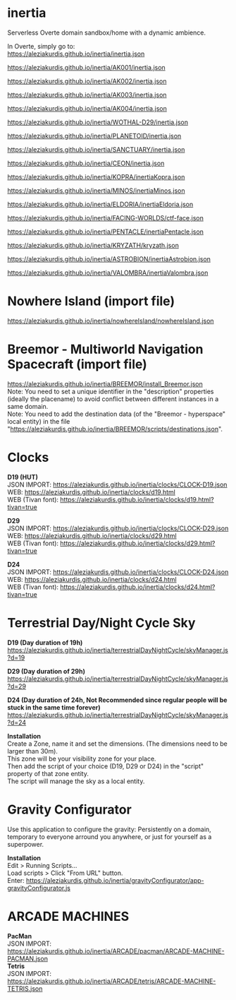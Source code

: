 # inertia
Serverless Overte domain sandbox/home with a dynamic ambience.


In Overte, simply go to:  
https://aleziakurdis.github.io/inertia/inertia.json  
  
https://aleziakurdis.github.io/inertia/AK001/inertia.json  
  
https://aleziakurdis.github.io/inertia/AK002/inertia.json  
 
https://aleziakurdis.github.io/inertia/AK003/inertia.json  
  
https://aleziakurdis.github.io/inertia/AK004/inertia.json  
  
https://aleziakurdis.github.io/inertia/WOTHAL-D29/inertia.json  
  
https://aleziakurdis.github.io/inertia/PLANETOID/inertia.json  
  
https://aleziakurdis.github.io/inertia/SANCTUARY/inertia.json 
   
https://aleziakurdis.github.io/inertia/CEON/inertia.json  
 
https://aleziakurdis.github.io/inertia/KOPRA/inertiaKopra.json  
  
https://aleziakurdis.github.io/inertia/MINOS/inertiaMinos.json   
  
https://aleziakurdis.github.io/inertia/ELDORIA/inertiaEldoria.json   
  
https://aleziakurdis.github.io/inertia/FACING-WORLDS/ctf-face.json   

https://aleziakurdis.github.io/inertia/PENTACLE/inertiaPentacle.json
  
https://aleziakurdis.github.io/inertia/KRYZATH/kryzath.json  
  
https://aleziakurdis.github.io/inertia/ASTROBION/inertiaAstrobion.json 

https://aleziakurdis.github.io/inertia/VALOMBRA/inertiaValombra.json    
   
# Nowhere Island (import file)
https://aleziakurdis.github.io/inertia/nowhereIsland/nowhereIsland.json
   
# Breemor - Multiworld Navigation Spacecraft (import file)  
https://aleziakurdis.github.io/inertia/BREEMOR/install_Breemor.json  
Note: You need to set a unique identifier in the "description" properties (ideally the placename) to avoid conflict between different instances in a same domain.   
Note: You need to add the destination data (of the "Breemor - hyperspace" local entity) in the file "https://aleziakurdis.github.io/inertia/BREEMOR/scripts/destinations.json".   
   
# Clocks
**D19 (HUT)**  
JSON IMPORT: https://aleziakurdis.github.io/inertia/clocks/CLOCK-D19.json  
WEB: https://aleziakurdis.github.io/inertia/clocks/d19.html  
WEB (Tivan font): https://aleziakurdis.github.io/inertia/clocks/d19.html?tivan=true  
  
**D29**  
JSON IMPORT: https://aleziakurdis.github.io/inertia/clocks/CLOCK-D29.json  
WEB: https://aleziakurdis.github.io/inertia/clocks/d29.html  
WEB (Tivan font): https://aleziakurdis.github.io/inertia/clocks/d29.html?tivan=true  
  
**D24**  
JSON IMPORT: https://aleziakurdis.github.io/inertia/clocks/CLOCK-D24.json  
WEB: https://aleziakurdis.github.io/inertia/clocks/d24.html  
WEB (Tivan font): https://aleziakurdis.github.io/inertia/clocks/d24.html?tivan=true  
  
# Terrestrial Day/Night Cycle Sky

**D19 (Day duration of 19h)**  
https://aleziakurdis.github.io/inertia/terrestrialDayNightCycle/skyManager.js?d=19   
  
**D29 (Day duration of 29h)**   
https://aleziakurdis.github.io/inertia/terrestrialDayNightCycle/skyManager.js?d=29 
  
**D24  (Day duration of 24h, Not Recommended since regular people will be stuck in the same time forever)**  
https://aleziakurdis.github.io/inertia/terrestrialDayNightCycle/skyManager.js?d=24  
  
**Installation**  
Create a Zone, name it and set the dimensions. (The dimensions need to be larger than 30m).   
This zone will be your visibility zone for your place.  
Then add the script of your choice (D19, D29 or D24) in the "script" property of that zone entity.  
The script will manage the sky as a local entity.  

# Gravity Configurator  
Use this application to configure the gravity: Persistently on a domain, temporary to everyone arround you anywhere, or just for yourself as a superpower.  
  
**Installation**  
Edit > Running Scripts...   
Load scripts > Click "From URL" button.  
Enter: https://aleziakurdis.github.io/inertia/gravityConfigurator/app-gravityConfigurator.js

# ARCADE MACHINES  
**PacMan**  
JSON IMPORT: https://aleziakurdis.github.io/inertia/ARCADE/pacman/ARCADE-MACHINE-PACMAN.json  
**Tetris**  
JSON IMPORT: https://aleziakurdis.github.io/inertia/ARCADE/tetris/ARCADE-MACHINE-TETRIS.json  
  
